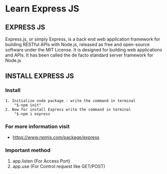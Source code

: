 # Learn Express JS

## EXPRESS JS
Express.js, or simply Express, is a back end web application framework for building RESTful APIs with Node.js, released as free and open-source software under the MIT License. It is designed for building web applications and APIs. It has been called the de facto standard server framework for Node.js

## INSTALL EXPRESS JS

### Install

    1. Initialize node package - write the command in terminal
        "$-npm init"
    2. Now for install Express write the command in terminal
        "$-npm i express

### For more information visit
- https://www.npmjs.com/package/express

### Important method

 1. app.listen (For Access Port)
 2. app.use (For Control request like GET/POST)